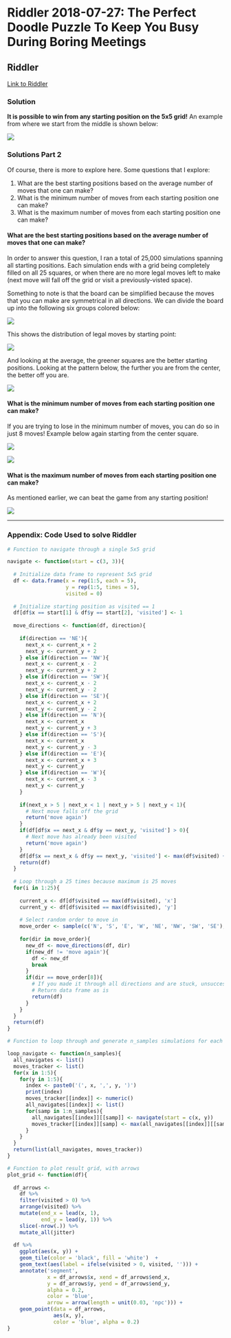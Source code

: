 Riddler 2018-07-27: The Perfect Doodle Puzzle To Keep You Busy During Boring Meetings
================

Riddler
-------

[Link to Riddler](https://fivethirtyeight.com/features/the-perfect-doodle-puzzle-to-keep-you-busy-during-boring-meetings/)

### Solution

**It is possible to win from any starting position on the 5x5 grid!** An example from where we start from the middle is shown below:

![](work_files/figure-markdown_github-ascii_identifiers/unnamed-chunk-2-1.png)

### Solutions Part 2

Of course, there is more to explore here. Some questions that I explore:

1.  What are the best starting positions based on the average number of moves that one can make?
2.  What is the minimum number of moves from each starting position one can make?
3.  What is the maximum number of moves from each starting position one can make?

#### What are the best starting positions based on the average number of moves that one can make?

In order to answer this question, I ran a total of 25,000 simulations spanning all starting positions. Each simulation ends with a grid being completely filled on all 25 squares, or when there are no more legal moves left to make (next move will fall off the grid or visit a previously-visted space).

Something to note is that the board can be simplified because the moves that you can make are symmetrical in all directions. We can divide the board up into the following six groups colored below:

![](work_files/figure-markdown_github-ascii_identifiers/unnamed-chunk-4-1.png)

This shows the distribution of legal moves by starting point:

![](work_files/figure-markdown_github-ascii_identifiers/unnamed-chunk-5-1.png)

And looking at the average, the greener squares are the better starting positions. Looking at the pattern below, the further you are from the center, the better off you are.

![](work_files/figure-markdown_github-ascii_identifiers/unnamed-chunk-6-1.png)

#### What is the minimum number of moves from each starting position one can make?

If you are trying to lose in the minimum number of moves, you can do so in just 8 moves! Example below again starting from the center square.

![](work_files/figure-markdown_github-ascii_identifiers/unnamed-chunk-7-1.png)

![](work_files/figure-markdown_github-ascii_identifiers/unnamed-chunk-8-1.png)

#### What is the maximum number of moves from each starting position one can make?

As mentioned earlier, we can beat the game from any starting position!

![](work_files/figure-markdown_github-ascii_identifiers/unnamed-chunk-9-1.png)

------------------------------------------------------------------------

### Appendix: Code Used to solve Riddler

``` r
# Function to navigate through a single 5x5 grid

navigate <- function(start = c(3, 3)){
  
  # Initialize data frame to represent 5x5 grid
  df <- data.frame(x = rep(1:5, each = 5),
                   y = rep(1:5, times = 5),
                   visited = 0)
  
  # Initialize starting position as visited == 1
  df[df$x == start[1] & df$y == start[2], 'visited'] <- 1
  
  move_directions <- function(df, direction){
    
    if(direction == 'NE'){
      next_x <- current_x + 2
      next_y <- current_y + 2
    } else if(direction == 'NW'){
      next_x <- current_x - 2
      next_y <- current_y + 2
    } else if(direction == 'SW'){
      next_x <- current_x - 2
      next_y <- current_y - 2
    } else if(direction == 'SE'){
      next_x <- current_x + 2
      next_y <- current_y - 2
    } else if(direction == 'N'){
      next_x <- current_x
      next_y <- current_y + 3
    } else if(direction == 'S'){
      next_x <- current_x
      next_y <- current_y - 3
    } else if(direction == 'E'){
      next_x <- current_x + 3
      next_y <- current_y
    } else if(direction == 'W'){
      next_x <- current_x - 3
      next_y <- current_y
    }
    
    if(next_x > 5 | next_x < 1 | next_y > 5 | next_y < 1){
      # Next move falls off the grid
      return('move again')
    }
    if(df[df$x == next_x & df$y == next_y, 'visited'] > 0){
      # Next move has already been visited
      return('move again')
    }
    df[df$x == next_x & df$y == next_y, 'visited'] <- max(df$visited) + 1
    return(df)
  }
  
  # Loop through a 25 times because maximum is 25 moves
  for(i in 1:25){
    
    current_x <- df[df$visited == max(df$visited), 'x']
    current_y <- df[df$visited == max(df$visited), 'y']
    
    # Select random order to move in
    move_order <- sample(c('N', 'S', 'E', 'W', 'NE', 'NW', 'SW', 'SE'), size = 8)
    
    for(dir in move_order){
      new_df <- move_directions(df, dir)
      if(new_df != 'move again'){
        df <- new_df
        break
      }
      if(dir == move_order[8]){
        # If you made it through all directions and are stuck, unsuccessful run!
        # Return data frame as is
        return(df)
      }
    }
  }
  return(df)
}
```

``` r
# Function to loop through and generate n_samples simulations for each starting point

loop_navigate <- function(n_samples){
  all_navigates <- list()
  moves_tracker <- list()
  for(x in 1:5){
    for(y in 1:5){
      index <- paste0('(', x, ',', y, ')')
      print(index)
      moves_tracker[[index]] <- numeric()
      all_navigates[[index]] <- list()
      for(samp in 1:n_samples){
        all_navigates[[index]][[samp]] <- navigate(start = c(x, y))
        moves_tracker[[index]][samp] <- max(all_navigates[[index]][[samp]]$visited)
      }
    }
  }
  return(list(all_navigates, moves_tracker))
}
```

``` r
# Function to plot result grid, with arrows
plot_grid <- function(df){
  
  df_arrows <- 
    df %>% 
    filter(visited > 0) %>%
    arrange(visited) %>%
    mutate(end_x = lead(x, 1),
           end_y = lead(y, 1)) %>%
    slice(-nrow(.)) %>%
    mutate_all(jitter)
  
  df %>% 
    ggplot(aes(x, y)) +
    geom_tile(color = 'black', fill = 'white')  +
    geom_text(aes(label = ifelse(visited > 0, visited, ''))) +
    annotate('segment', 
             x = df_arrows$x, xend = df_arrows$end_x, 
             y = df_arrows$y, yend = df_arrows$end_y,
             alpha = 0.2,
             color = 'blue',
             arrow = arrow(length = unit(0.03, 'npc'))) +
    geom_point(data = df_arrows, 
               aes(x, y),
               color = 'blue', alpha = 0.2)
}
```
